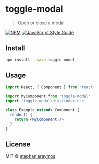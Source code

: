 # toggle-modal

> Open or close a modal

[![NPM](https://img.shields.io/npm/v/toggle-modal.svg)](https://www.npmjs.com/package/toggle-modal) [![JavaScript Style Guide](https://img.shields.io/badge/code_style-standard-brightgreen.svg)](https://standardjs.com)

## Install

```bash
npm install --save toggle-modal
```

## Usage

```jsx
import React, { Component } from 'react'

import MyComponent from 'toggle-modal'
import 'toggle-modal/dist/index.css'

class Example extends Component {
  render() {
    return <MyComponent />
  }
}
```

## License

MIT © [stephanieraymos](https://github.com/stephanieraymos)
